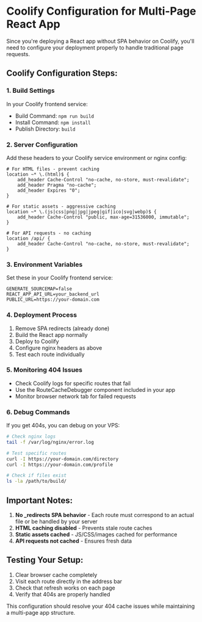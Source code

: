 # Coolify Configuration for Multi-Page React App

Since you're deploying a React app without SPA behavior on Coolify, you'll need to configure your deployment properly to handle traditional page requests.

## Coolify Configuration Steps:

### 1. **Build Settings**
In your Coolify frontend service:
- Build Command: `npm run build`
- Install Command: `npm install`
- Publish Directory: `build`

### 2. **Server Configuration**
Add these headers to your Coolify service environment or nginx config:

```nginx
# For HTML files - prevent caching
location ~* \.(html)$ {
    add_header Cache-Control "no-cache, no-store, must-revalidate";
    add_header Pragma "no-cache";
    add_header Expires "0";
}

# For static assets - aggressive caching
location ~* \.(js|css|png|jpg|jpeg|gif|ico|svg|webp)$ {
    add_header Cache-Control "public, max-age=31536000, immutable";
}

# For API requests - no caching
location /api/ {
    add_header Cache-Control "no-cache, no-store, must-revalidate";
}
```

### 3. **Environment Variables**
Set these in your Coolify frontend service:

```
GENERATE_SOURCEMAP=false
REACT_APP_API_URL=your_backend_url
PUBLIC_URL=https://your-domain.com
```

### 4. **Deployment Process**
1. Remove SPA redirects (already done)
2. Build the React app normally
3. Deploy to Coolify
4. Configure nginx headers as above
5. Test each route individually

### 5. **Monitoring 404 Issues**
- Check Coolify logs for specific routes that fail
- Use the RouteCacheDebugger component included in your app
- Monitor browser network tab for failed requests

### 6. **Debug Commands**
If you get 404s, you can debug on your VPS:

```bash
# Check nginx logs
tail -f /var/log/nginx/error.log

# Test specific routes
curl -I https://your-domain.com/directory
curl -I https://your-domain.com/profile

# Check if files exist
ls -la /path/to/build/
```

## Important Notes:

1. **No _redirects SPA behavior** - Each route must correspond to an actual file or be handled by your server
2. **HTML caching disabled** - Prevents stale route caches
3. **Static assets cached** - JS/CSS/images cached for performance
4. **API requests not cached** - Ensures fresh data

## Testing Your Setup:

1. Clear browser cache completely
2. Visit each route directly in the address bar
3. Check that refresh works on each page
4. Verify that 404s are properly handled

This configuration should resolve your 404 cache issues while maintaining a multi-page app structure.
